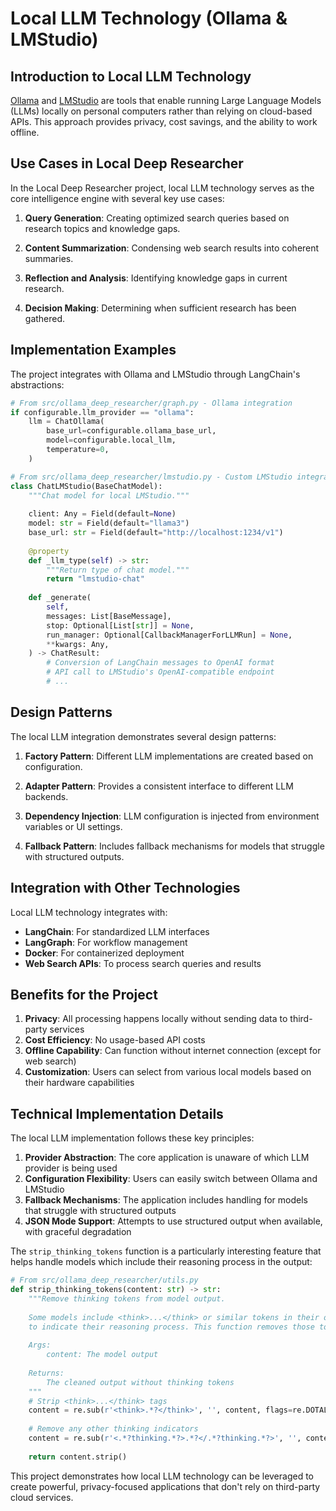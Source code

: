 # Local LLM Technology (Ollama & LMStudio)

## Introduction to Local LLM Technology

[Ollama](https://ollama.ai/) and [LMStudio](https://lmstudio.ai/) are tools that enable running Large Language Models (LLMs) locally on personal computers rather than relying on cloud-based APIs. This approach provides privacy, cost savings, and the ability to work offline.

## Use Cases in Local Deep Researcher

In the Local Deep Researcher project, local LLM technology serves as the core intelligence engine with several key use cases:

1. **Query Generation**: Creating optimized search queries based on research topics and knowledge gaps.

2. **Content Summarization**: Condensing web search results into coherent summaries.

3. **Reflection and Analysis**: Identifying knowledge gaps in current research.

4. **Decision Making**: Determining when sufficient research has been gathered.

## Implementation Examples

The project integrates with Ollama and LMStudio through LangChain's abstractions:

```python
# From src/ollama_deep_researcher/graph.py - Ollama integration
if configurable.llm_provider == "ollama":
    llm = ChatOllama(
        base_url=configurable.ollama_base_url,
        model=configurable.local_llm,
        temperature=0,
    )
```

```python
# From src/ollama_deep_researcher/lmstudio.py - Custom LMStudio integration
class ChatLMStudio(BaseChatModel):
    """Chat model for local LMStudio."""
    
    client: Any = Field(default=None)
    model: str = Field(default="llama3")
    base_url: str = Field(default="http://localhost:1234/v1")
    
    @property
    def _llm_type(self) -> str:
        """Return type of chat model."""
        return "lmstudio-chat"
    
    def _generate(
        self,
        messages: List[BaseMessage],
        stop: Optional[List[str]] = None,
        run_manager: Optional[CallbackManagerForLLMRun] = None,
        **kwargs: Any,
    ) -> ChatResult:
        # Conversion of LangChain messages to OpenAI format
        # API call to LMStudio's OpenAI-compatible endpoint
        # ...
```

## Design Patterns

The local LLM integration demonstrates several design patterns:

1. **Factory Pattern**: Different LLM implementations are created based on configuration.

2. **Adapter Pattern**: Provides a consistent interface to different LLM backends.

3. **Dependency Injection**: LLM configuration is injected from environment variables or UI settings.

4. **Fallback Pattern**: Includes fallback mechanisms for models that struggle with structured outputs.

## Integration with Other Technologies

Local LLM technology integrates with:

- **LangChain**: For standardized LLM interfaces
- **LangGraph**: For workflow management
- **Docker**: For containerized deployment
- **Web Search APIs**: To process search queries and results

## Benefits for the Project

1. **Privacy**: All processing happens locally without sending data to third-party services
2. **Cost Efficiency**: No usage-based API costs
3. **Offline Capability**: Can function without internet connection (except for web search)
4. **Customization**: Users can select from various local models based on their hardware capabilities

## Technical Implementation Details

The local LLM implementation follows these key principles:

1. **Provider Abstraction**: The core application is unaware of which LLM provider is being used
2. **Configuration Flexibility**: Users can easily switch between Ollama and LMStudio
3. **Fallback Mechanisms**: The application includes handling for models that struggle with structured outputs
4. **JSON Mode Support**: Attempts to use structured output when available, with graceful degradation

The `strip_thinking_tokens` function is a particularly interesting feature that helps handle models which include their reasoning process in the output:

```python
# From src/ollama_deep_researcher/utils.py
def strip_thinking_tokens(content: str) -> str:
    """Remove thinking tokens from model output.
    
    Some models include <think>...</think> or similar tokens in their output
    to indicate their reasoning process. This function removes those tokens.
    
    Args:
        content: The model output
        
    Returns:
        The cleaned output without thinking tokens
    """
    # Strip <think>...</think> tags
    content = re.sub(r'<think>.*?</think>', '', content, flags=re.DOTALL)
    
    # Remove any other thinking indicators
    content = re.sub(r'<.*?thinking.*?>.*?</.*?thinking.*?>', '', content, flags=re.DOTALL)
    
    return content.strip()
```

This project demonstrates how local LLM technology can be leveraged to create powerful, privacy-focused applications that don't rely on third-party cloud services.
